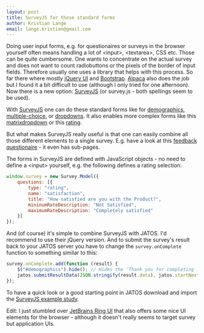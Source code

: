 ```yaml
---
layout: post
title: SurveyJS for those standard forms
author: Kristian Lange
email: lange.kristian@gmail.com
---
```


Doing user input forms, e.g. for questionaires or surveys in the browser yourself often means handling a lot of &lt;input&gt;, &lt;textarea&gt;, CSS etc. Those can be quite cumbersome. One wants to concentrate on the actual survey and does not want to count radiobuttons or the pixels of the border of input fields. Therefore usually one uses a library that helps with this process. So far there where mostly [jQuery UI](https://jqueryui.com/) and [Bootstrap](http://getbootstrap.com/). [Alpaca](http://www.alpacajs.org/) also does the job but I found it a bit difficult to use (although I only tried for one afternoon). Now there is a new option: [SurveyJS](http://surveyjs.org/) (or survey.js - both spellings seem to be used).

With [SurveyJS](http://surveyjs.org) one can do these standard forms like for [demographics](http://surveyjs.org/examples/jquery/questiontype-text/), [multiple-choice](http://surveyjs.org/examples/jquery/questiontype-checkbox/), or [dropdowns](http://surveyjs.org/examples/jquery/questiontype-dropdown/). It also enables more complex forms like this [matrixdropdown](http://surveyjs.org/examples/jquery/questiontype-matrixdropdown/) or this [rating](http://surveyjs.org/examples/jquery/questiontype-rating/).

But what makes SurveyJS really useful is that one can easily combine all those different elements to a single survey. E.g. have a look at this [feedback questionaire](http://surveyjs.org/examples/jquery/real-productfeedback/) - it even has sub-pages.

The forms in SurveyJS are defined with JavaScript objects - no need to define a &lt;input&gt; yourself, e.g. the following defines a rating selection:

```javascript
window.survey = new Survey.Model({
    questions: [{
        type: "rating",
        name: "satisfaction",
        title: "How satisfied are you with the Product?",
        mininumRateDescription: "Not Satisfied",
        maximumRateDescription: "Completely satisfied"
    }]
});
```

And (of course) it's simple to combine SurveyJS with JATOS. I'd recommend to use their jQuery version. And to submit the survey's result back to your JATOS server you have to change the `survey.onComplete` function to something similar to this: 

```javascript
survey.onComplete.add(function (result) {
    $("#demographics").hide(); // Hides the 'Thank you for completing ...' message
    jatos.submitResultData(JSON.stringify(result.data), jatos.startNextComponent);
});
```

To have a quick look or a good starting point in JATOS download and import the [SurveyJS example study](http://www.jatos.org/Example-Studies.html#demographic-and-survey-questions-using-surveyjs-library).
 
Edit: I just stumbled over [JetBrains Ring UI](http://www.jetbrains.org/ring-ui) that also offers some nice UI elements for the browser - although it doesn't really seems to target survey but application UIs.
